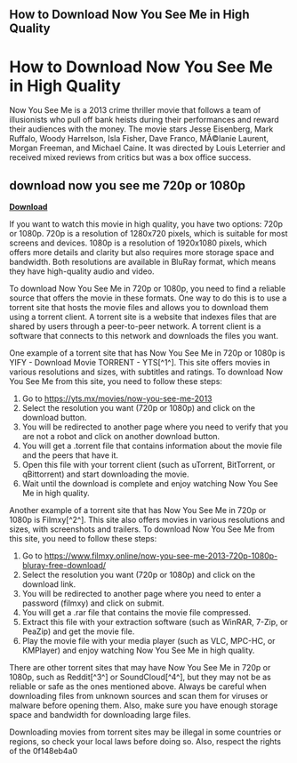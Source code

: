 ## How to Download Now You See Me in High Quality

  
# How to Download Now You See Me in High Quality
 
Now You See Me is a 2013 crime thriller movie that follows a team of illusionists who pull off bank heists during their performances and reward their audiences with the money. The movie stars Jesse Eisenberg, Mark Ruffalo, Woody Harrelson, Isla Fisher, Dave Franco, MÃ©lanie Laurent, Morgan Freeman, and Michael Caine. It was directed by Louis Leterrier and received mixed reviews from critics but was a box office success.
 
## download now you see me 720p or 1080p


[**Download**](https://www.google.com/url?q=https%3A%2F%2Fbltlly.com%2F2tKD10&sa=D&sntz=1&usg=AOvVaw3kkusROzC30vMg8Vp16OQ2)

 
If you want to watch this movie in high quality, you have two options: 720p or 1080p. 720p is a resolution of 1280x720 pixels, which is suitable for most screens and devices. 1080p is a resolution of 1920x1080 pixels, which offers more details and clarity but also requires more storage space and bandwidth. Both resolutions are available in BluRay format, which means they have high-quality audio and video.
 
To download Now You See Me in 720p or 1080p, you need to find a reliable source that offers the movie in these formats. One way to do this is to use a torrent site that hosts the movie files and allows you to download them using a torrent client. A torrent site is a website that indexes files that are shared by users through a peer-to-peer network. A torrent client is a software that connects to this network and downloads the files you want.
 
One example of a torrent site that has Now You See Me in 720p or 1080p is YIFY - Download Movie TORRENT - YTS[^1^]. This site offers movies in various resolutions and sizes, with subtitles and ratings. To download Now You See Me from this site, you need to follow these steps:
 
1. Go to https://yts.mx/movies/now-you-see-me-2013
2. Select the resolution you want (720p or 1080p) and click on the download button.
3. You will be redirected to another page where you need to verify that you are not a robot and click on another download button.
4. You will get a .torrent file that contains information about the movie file and the peers that have it.
5. Open this file with your torrent client (such as uTorrent, BitTorrent, or qBittorrent) and start downloading the movie.
6. Wait until the download is complete and enjoy watching Now You See Me in high quality.

Another example of a torrent site that has Now You See Me in 720p or 1080p is Filmxy[^2^]. This site also offers movies in various resolutions and sizes, with screenshots and trailers. To download Now You See Me from this site, you need to follow these steps:

1. Go to https://www.filmxy.online/now-you-see-me-2013-720p-1080p-bluray-free-download/
2. Select the resolution you want (720p or 1080p) and click on the download link.
3. You will be redirected to another page where you need to enter a password (filmxy) and click on submit.
4. You will get a .rar file that contains the movie file compressed.
5. Extract this file with your extraction software (such as WinRAR, 7-Zip, or PeaZip) and get the movie file.
6. Play the movie file with your media player (such as VLC, MPC-HC, or KMPlayer) and enjoy watching Now You See Me in high quality.

There are other torrent sites that may have Now You See Me in 720p or 1080p, such as Reddit[^3^] or SoundCloud[^4^], but they may not be as reliable or safe as the ones mentioned above. Always be careful when downloading files from unknown sources and scan them for viruses or malware before opening them. Also, make sure you have enough storage space and bandwidth for downloading large files.
 
Downloading movies from torrent sites may be illegal in some countries or regions, so check your local laws before doing so. Also, respect the rights of the
 0f148eb4a0
